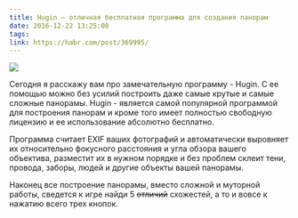 ```yaml
---
title: Hugin — отличная бесплатная программа для создания панорам
date: 2016-12-22 13:25:00
tags:
link: https://habr.com/post/369995/
---
```


![](https://upload.wikimedia.org/wikipedia/commons/thumb/f/fa/Hugin-splash.svg/1280px-Hugin-splash.svg.png)

Сегодня я расскажу вам про замечательную программу - Hugin. С ее помощью можно без усилий построить даже самые крутые и самые сложные панорамы.
Hugin - является самой популярной программой для построения панорам и кроме того имеет полностью свободную лицензию и ее использование абсолютно бесплатно.

Программа считает EXIF ваших фотографий и автоматически выровняет их относительно фокусного расстояния и угла обзора вашего объектива, разместит их в нужном порядке и без проблем склеит тени, провода, заборы, людей и другие объекты вашей панорамы.

Наконец все построение панорамы, вместо сложной и муторной работы, сведется к игре найди 5 <s>отличий</s> схожестей, а то и вовсе к нажатию всего трех кнопок.
<!-- more -->
